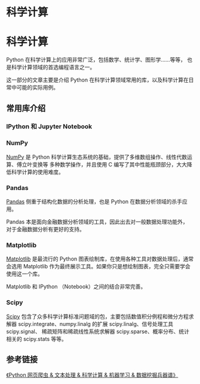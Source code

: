 # 科学计算

# 科学计算

Python 在科学计算上的应用非常广泛，包括数学、统计学、图形学……等等， 也是科学计算领域的首选编程语言之一。

这一部分的文章主要是介绍 Python 在科学计算领域常用的库，以及科学计算在日常中可能的实际用例。

## 常用库介绍

### IPython 和 Jupyter Notebook

### NumPy

[NumPy](http://www.numpy.org/) 是 Python 科学计算生态系统的基础，提供了多维数组操作、线性代数运算、傅立叶变换等 多种数学操作，并且使用 C 编写了其中性能瓶颈部分，大大降低科学计算的使用难度。

### Pandas

[Pandas](http://pandas.pydata.org/) 侧重于结构化数据的分析处理，也是 Python 在数据分析领域的杀手应用。

Pandas 本是面向金融数据分析领域的工具，因此出去对一般数据处理功能外， 对于金融数据分析有更好的支持。

### Matplotlib

[Matplotlib](http://matplotlib.org/) 是最流行的 Python 图表绘制库，在使用各种工具对数据处理后，通常会选用 Matplotlib 作为最终展示工具。如果你只是想绘制图表，完全只需要学会使用这一个库。

Matplotlib 和 IPython （Notebook）之间的结合非常完善。

### Scipy

[Scipy](http://www.scipy.org/) 包含了众多科学计算标准问题域的包，主要包括数值积分例程和微分方程求解器 scipy.integrate、numpy.linalg 的扩展 scipy.linalg、信号处理工具 scipy.signal、 稀疏矩阵和稀疏线性系统求解器 scipy.sparse、概率分布、统计相关的 scipy.stats 等等。

## 参考链接

[《Python 网页爬虫 & 文本处理 & 科学计算 & 机器学习 & 数据挖掘兵器谱》](http://www.52nlp.cn/python-网页爬虫-文本处理-科学计算-机器学习-数据挖掘)
